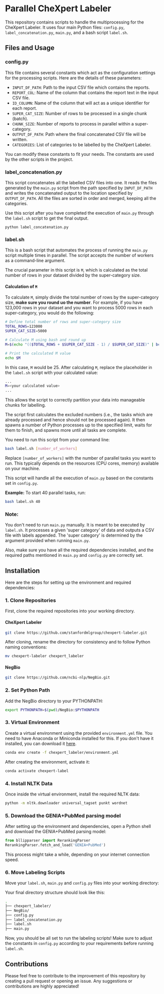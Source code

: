 # Parallel CheXpert Labeler

This repository contains scripts to handle the multiprocessing for the CheXpert Labeler. It uses four main Python files: `config.py`, `label_concatenation.py`, `main.py`, and a bash script `label.sh`.

## Files and Usage

### config.py

This file contains several constants which act as the configuration settings for the processing scripts. Here are the details of these parameters:

- `INPUT_DF_PATH`: Path to the input CSV file which contains the reports.
- `REPORT_COL`: Name of the column that contains the report text in the input CSV file.
- `ID_COLUMN`: Name of the column that will act as a unique identifier for each report.
- `SUPER_CAT_SIZE`: Number of rows to be processed in a single chunk (batch).
- `CHUNK_SIZE`: Number of reports to process in parallel within a super-category.
- `OUTPUT_DF_PATH`: Path where the final concatenated CSV file will be written.
- `CATEGORIES`: List of categories to be labelled by the CheXpert Labeler.

You can modify these constants to fit your needs. The constants are used by the other scripts in the project.

### label_concatenation.py

This script concatenates all the labelled CSV files into one. It reads the files generated by the `main.py` script from the path specified by `INPUT_DF_PATH` and writes the concatenated output to the location specified by `OUTPUT_DF_PATH`. All the files are sorted in order and merged, keeping all the categories.

Use this script after you have completed the execution of `main.py` through the `label.sh` script to get the final output.

```shell
python label_concatenation.py
```

### label.sh

This is a bash script that automates the process of running the `main.py` script multiple times in parallel. The script accepts the number of workers as a command-line argument.

The crucial parameter in this script is `M`, which is calculated as the total number of rows in your dataset divided by the super-category size. 

#### Calculation of `M`


To calculate `M`, simply divide the total number of rows by the super-category size, **make sure you round uo the number**. For example, if you have 123,000 rows in your dataset and you want to process 5000 rows in each super-category, you would do the following:

```bash
# Define total number of rows and super-category size
TOTAL_ROWS=123000
SUPER_CAT_SIZE=5000

# Calculate M using bash and round up
M=$(echo "(($TOTAL_ROWS + $SUPER_CAT_SIZE - 1) / $SUPER_CAT_SIZE)" | bc)

# Print the calculated M value
echo $M
```

In this case, `M` would be 25. After calculating `M`, replace the placeholder in the `label.sh` script with your calculated value:

```bash
...
M=<your calculated value>
...
```

This allows the script to correctly partition your data into manageable chunks for labelling. 

The script first calculates the excluded numbers (i.e., the tasks which are already processed and hence should not be processed again). It then spawns a number of Python processes up to the specified limit, waits for them to finish, and spawns more until all tasks are complete.

You need to run this script from your command line:

```bash
bash label.sh [number_of_workers]
```

Replace `[number_of_workers]` with the number of parallel tasks you want to run. This typically depends on the resources (CPU cores, memory) available on your machine. 

This script will handle all the execution of `main.py` based on the constants set in `config.py`. 

**Example:** To start 40 parallel tasks, run:

```bash
bash label.sh 40
```

### Note:

You don't need to run `main.py` manually. It is meant to be executed by `label.sh`. It processes a given 'super category' of data and outputs a CSV file with labels appended. The 'super category' is determined by the argument provided when running `main.py`. 

Also, make sure you have all the required dependencies installed, and the required paths mentioned in `main.py` and `config.py` are correctly set.

## Installation

Here are the steps for setting up the environment and required dependencies:

### 1. Clone Repositories

First, clone the required repositories into your working directory.

#### CheXpert Labeler

```bash
git clone https://github.com/stanfordmlgroup/chexpert-labeler.git
```

After cloning, rename the directory for consistency and to follow Python naming conventions:

```bash
mv chexpert-labeler chexpert_labeler
```

#### NegBio

```bash
git clone https://github.com/ncbi-nlp/NegBio.git
```

### 2. Set Python Path

Add the NegBio directory to your PYTHONPATH:

```bash
export PYTHONPATH=$(pwd)/NegBio:$PYTHONPATH
```

### 3. Virtual Environment

Create a virtual environment using the provided `environment.yml` file. You need to have Anaconda or Miniconda installed for this. If you don't have it installed, you can download it [here](https://www.anaconda.com/products/distribution).

```bash
conda env create -f chexpert_labeler/environment.yml
```

After creating the environment, activate it:

```bash
conda activate chexpert-label
```

### 4. Install NLTK Data

Once inside the virtual environment, install the required NLTK data:

```bash
python -m nltk.downloader universal_tagset punkt wordnet
```

### 5. Download the GENIA+PubMed parsing model

After setting up the environment and dependencies, open a Python shell and download the GENIA+PubMed parsing model:

```python
from bllipparser import RerankingParser
RerankingParser.fetch_and_load('GENIA+PubMed')
```

This process might take a while, depending on your internet connection speed.

### 6. Move Labeling Scripts

Move your `label.sh`, `main.py` and `config.py` files into your working directory:

Your final directory structure should look like this:

```bash
.
├── chexpert_labeler/
├── NegBio/
├── config.py
├── label_concatenation.py
├── label.sh
├── main.py
```

Now, you should be all set to run the labeling scripts! Make sure to adjust the constants in `config.py` according to your requirements before running `label.sh`. 

## Contributions

Please feel free to contribute to the improvement of this repository by creating a pull request or opening an issue. Any suggestions or contributions are highly appreciated!